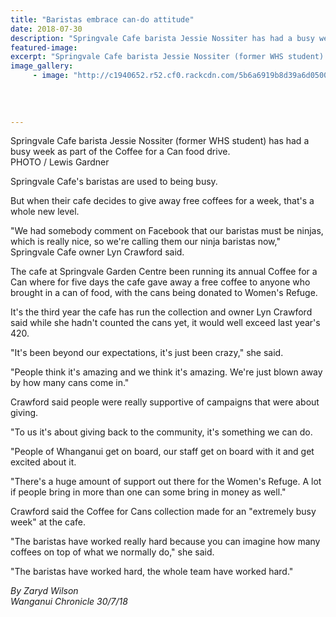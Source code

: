 ```yaml
---
title: "Baristas embrace can-do attitude"
date: 2018-07-30
description: "Springvale Cafe barista Jessie Nossiter has had a busy week as part of the Coffee for a Can food drive..."
featured-image: 
excerpt: "Springvale Cafe barista Jessie Nossiter (former WHS student) has had a busy week as part of the Coffee for a Can food drive."
image_gallery:
     - image: "http://c1940652.r52.cf0.rackcdn.com/5b6a6919b8d39a6d050006b4/Jessie-Nossiter-ex-with-cans-Chron-30-july.gif"
    
    
    
    
---
```


<p><span>Springvale Cafe barista Jessie Nossiter (former WHS student) has had a busy week as part of the Coffee for a Can food drive. <br />PHOTO / Lewis Gardner</span></p>
<p class="element element-paragraph">Springvale Cafe's baristas are used to being busy.</p>
<p class="element element-paragraph">But when their cafe decides to give away free coffees for a week, that's a whole new level.</p>
<p class="element element-paragraph">"We had somebody comment on Facebook that our baristas must be ninjas, which is really nice, so we're calling them our ninja baristas now," Springvale Cafe owner Lyn Crawford said.</p>
<p class="element element-paragraph">The cafe at Springvale Garden Centre been running its annual Coffee for a Can where for five days the cafe gave away a free coffee to anyone who brought in a can of food, with the cans being donated to Women's Refuge.</p>
<p class="element element-paragraph">It's the third year the cafe has run the collection and owner Lyn Crawford said while she hadn't counted the cans yet, it would well exceed last year's 420.</p>
<p class="element element-paragraph">"It's been beyond our expectations, it's just been crazy," she said.</p>
<p class="element element-paragraph">"People think it's amazing and we think it's amazing. We're just blown away by how many cans come in."</p>
<p class="element element-paragraph">Crawford said people were really supportive of campaigns that were about giving.</p>
<p class="element element-paragraph">"To us it's about giving back to the community, it's something we can do.</p>
<p class="element element-paragraph">"People of Whanganui get on board, our staff get on board with it and get excited about it.</p>
<p><span><span>"There's a huge amount of support out there for the Women's Refuge. A lot if people bring in more than one can some bring in money as well."</span></span></p>
<p class="element element-paragraph">Crawford said the Coffee for Cans collection made for an "extremely busy week" at the cafe.</p>
<p class="element element-paragraph">"The baristas have worked really hard because you can imagine how many coffees on top of what we normally do," she said.</p>
<p class="element element-paragraph">"The baristas have worked hard, the whole team have worked hard."</p>
<p><em>By Zaryd Wilson<br />Wanganui Chronicle 30/7/18</em></p>

